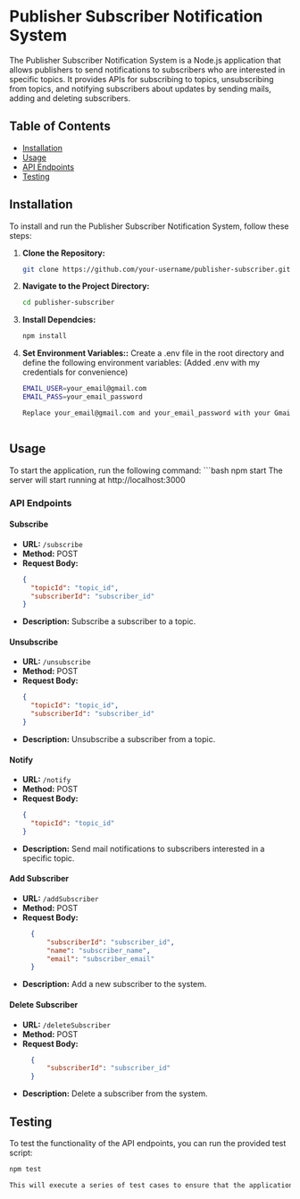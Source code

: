 # Publisher Subscriber Notification System

The Publisher Subscriber Notification System is a Node.js application that allows publishers to send notifications to subscribers who are interested in specific topics. It provides APIs for subscribing to topics, unsubscribing from topics, and notifying subscribers about updates by sending mails, adding and deleting subscribers.

## Table of Contents

- [Installation](#installation)
- [Usage](#usage)
- [API Endpoints](#api-endpoints)
- [Testing](#testing)

## Installation

To install and run the Publisher Subscriber Notification System, follow these steps:

1. **Clone the Repository:**

   ```bash
   git clone https://github.com/your-username/publisher-subscriber.git


2. **Navigate to the Project Directory:**

   ```bash
   cd publisher-subscriber

3. **Install Dependcies:**

   ```bash
   npm install

3. **Set Environment Variables::**
    Create a .env file in the root directory and define the following environment variables: (Added .env with my credentials for convenience)
    ```bash
    EMAIL_USER=your_email@gmail.com
    EMAIL_PASS=your_email_password

    Replace your_email@gmail.com and your_email_password with your Gmail credentials. Make sure to enable less secure app access in your Gmail settings.



## Usage
To start the application, run the following command:
    ```bash
    npm start
The server will start running at http://localhost:3000

### API Endpoints

#### Subscribe

- **URL:** `/subscribe`
- **Method:** POST
- **Request Body:**
  ```json
  {
    "topicId": "topic_id",
    "subscriberId": "subscriber_id"
  }
- **Description:** Subscribe a subscriber to a topic.

#### Unsubscribe

- **URL:** `/unsubscribe`
- **Method:** POST
- **Request Body:**
  ```json
  {
    "topicId": "topic_id",
    "subscriberId": "subscriber_id"
  }
- **Description:** Unsubscribe a subscriber from a topic.


#### Notify

- **URL:** `/notify`
- **Method:** POST
- **Request Body:**
  ```json
  {
    "topicId": "topic_id"
  }
- **Description:** Send mail notifications to subscribers interested in a specific topic.


#### Add Subscriber

- **URL:** `/addSubscriber`
- **Method:** POST
- **Request Body:**
  ```json
    {
        "subscriberId": "subscriber_id",
        "name": "subscriber_name",
        "email": "subscriber_email"
    }
- **Description:** Add a new subscriber to the system.
 
#### Delete Subscriber

- **URL:** `/deleteSubscriber`
- **Method:** POST
- **Request Body:**
  ```json
    {
        "subscriberId": "subscriber_id"
    }
- **Description:** Delete a subscriber from the system.
 
 

## Testing

To test the functionality of the API endpoints, you can run the provided test script:

```bash
npm test

This will execute a series of test cases to ensure that the application functions as expected.